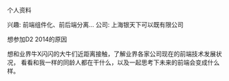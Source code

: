 个人资料

兴趣: 前端组件化、前后端分离...
公司: 上海银天下可以既有限公司

想参加D2 2014的原因

想和业界牛X闪闪的大牛们近距离接触，了解业界各家公司现在的前端技术发展状况， 看看和我一样的同龄人都在干什么，以及一起思考下未来的前端会变成什么样。
